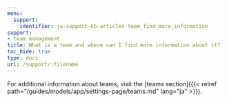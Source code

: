 ```yaml
---
menu:
  support:
    identifier: ja-support-kb-articles-team_find_more_information
support:
- team management
title: What is a team and where can I find more information about it?
toc_hide: true
type: docs
url: /support/:filename
---
```


For additional information about teams, visit the [teams section]({{< relref path="/guides/models/app/settings-page/teams.md" lang="ja" >}}).